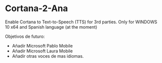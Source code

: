 # Cortana-2-Ana
Enable Cortana to Text-to-Speech (TTS) for 3rd parties.
Only for WINDOWS 10 x64 and Spanish language (at the moment)

Objetivos de futuro:
- Añadir Microsoft Pablo Mobile
- Añadir Microsoft Laura Mobile
- Añadir otras voces de mas idiomas.
